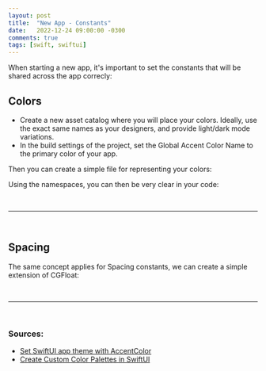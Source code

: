```yaml
---
layout: post
title:  "New App - Constants"
date:   2022-12-24 09:00:00 -0300
comments: true
tags: [swift, swiftui]
---
```


When starting a new app, it's important to set the constants that will be shared across the app correcly:

## Colors

* Create a new asset catalog where you will place your colors. Ideally, use the exact same names as your designers, and provide light/dark mode variations.
* In the build settings of the project, set the Global Accent Color Name to the primary color of your app.

Then you can create a simple file for representing your colors:

<script src="https://gist.github.com/mdb1/2334c5f872223a514be8d32a9a1461fd.js"></script>

Using the namespaces, you can then be very clear in your code:

<script src="https://gist.github.com/mdb1/e7773496e4db4426d7701a9683e500cd.js"></script>

<br>
<hr>
<br>

## Spacing

The same concept applies for Spacing constants, we can create a simple extension of CGFloat:

<script src="https://gist.github.com/mdb1/d51bc6d7399468f959603542605a3544.js"></script>

<br>
<hr>
<br>

### Sources:
* [Set SwiftUI app theme with AccentColor](https://sarunw.com/posts/swiftui-accentcolor/)
* [Create Custom Color Palettes in SwiftUI](https://betterprogramming.pub/create-custom-color-palettes-in-swiftui-f6f0abe7c828)